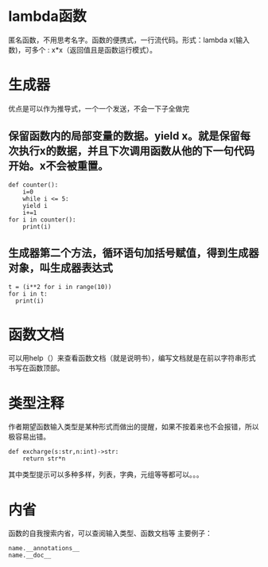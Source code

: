 # lambda函数 
匿名函数，不用思考名字。函数的便携式，一行流代码。形式：lambda x(输入数)，可多个 : x*x（返回值且是函数运行模式）。
# 生成器
优点是可以作为推导式，一个一个发送，不会一下子全做完
## 保留函数内的局部变量的数据。yield x。就是保留每次执行x的数据，并且下次调用函数从他的下一句代码开始。x不会被重置。
```
def counter():
    i=0
    while i <= 5:
    yield i
    i+=1
for i in counter():
    print(i)
```
## 生成器第二个方法，循环语句加括号赋值，得到生成器对象，叫生成器表达式
```
t = (i**2 for i in range(10))
for i in t:
  print(i)
```

# 函数文档
可以用help（）来查看函数文档（就是说明书），编写文档就是在前以字符串形式书写在函数顶部。
# 类型注释
作者期望函数输入类型是某种形式而做出的提醒，如果不按着来也不会报错，所以极容易出错。
```
def excharge(s:str,n:int)->str:
    return str*n
```
其中类型提示可以多种多样，列表，字典，元组等等都可以。。。
# 内省
函数的自我搜索内省，可以查阅输入类型、函数文档等
主要例子：
```
name.__annotations__
name.__doc__
```

